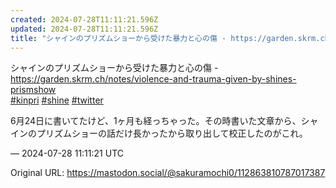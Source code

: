 ```yaml
---
created: 2024-07-28T11:11:21.596Z
updated: 2024-07-28T11:11:21.596Z
title: "シャインのプリズムショーから受けた暴力と心の傷 - https://garden.skrm.ch/notes/violence-and-trauma-given[...]"
---
```


<p>シャインのプリズムショーから受けた暴力と心の傷 - <a href="https://garden.skrm.ch/notes/violence-and-trauma-given-by-shines-prismshow" target="_blank" rel="nofollow noopener noreferrer" translate="no"><span class="invisible">https://</span><span class="ellipsis">garden.skrm.ch/notes/violence-</span><span class="invisible">and-trauma-given-by-shines-prismshow</span></a><br /><a href="https://mastodon.social/tags/kinpri" class="mention hashtag" rel="tag">#<span>kinpri</span></a> <a href="https://mastodon.social/tags/shine" class="mention hashtag" rel="tag">#<span>shine</span></a> <a href="https://mastodon.social/tags/twitter" class="mention hashtag" rel="tag">#<span>twitter</span></a></p><p>6月24日に書いてたけど、1ヶ月も経っちゃった。その時書いた文章から、シャインのプリズムショーの話だけ長かったから取り出して校正したのがこれ。</p>

&mdash; 2024-07-28 11:11:21 UTC

Original URL: https://mastodon.social/@sakuramochi0/112863810787017387
